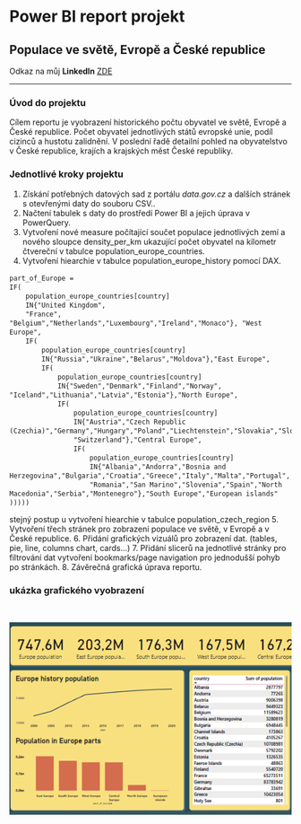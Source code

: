 # Power BI report projekt

## Populace ve světě, Evropě a České republice

Odkaz na můj **Linkedln** [ZDE](https://www.linkedin.com/in/mat%C4%9Bj-frol%C3%ADk-183812230/) 

-------

### Úvod do projektu
Cílem reportu je vyobrazení historického počtu obyvatel ve světě, Evropě a České republice. Počet obyvatel jednotlivých států evropské unie, podíl cizinců a hustotu zalidnění. V poslední řadě detailní pohled na obyvatelstvo v České republice, krajích a krajských měst České republiky.

### Jednotlivé kroky projektu
1. Získání potřebných datových sad z portálu _data.gov.cz_ a dalších stránek s otevřenými daty do souboru CSV..
2. Načtení tabulek s daty do prostředí Power BI a jejich úprava v PowerQuery.
3. Vytvoření nové measure počítající součet populace jednotlivých zemí a nového sloupce density_per_km ukazující počet obyvatel na kilometr čtvereční v tabulce population_europe_countries.
4. Vytvoření hiearchie v tabulce population_europe_history pomocí DAX. 
```
part_of_Europe = 
IF( 
    population_europe_countries[country] 
    IN{"United Kingdom",
    "France", "Belgium","Netherlands","Luxembourg","Ireland","Monaco"}, "West Europe",
    IF(
        population_europe_countries[country]
        IN{"Russia","Ukraine","Belarus","Moldova"},"East Europe",
        IF(
            population_europe_countries[country]
            IN{"Sweden","Denmark","Finland","Norway", "Iceland","Lithuania","Latvia","Estonia"},"North Europe",
            IF(
                population_europe_countries[country]
                IN{"Austria","Czech Republic (Czechia)","Germany","Hungary","Poland","Liechtenstein","Slovakia","Slovenia",
                "Switzerland"},"Central Europe",
                IF(
                    population_europe_countries[country]
                    IN{"Albania","Andorra","Bosnia and Herzegovina","Bulgaria","Croatia","Greece","Italy","Malta","Portugal",
                    "Romania","San Marino","Slovenia","Spain","North Macedonia","Serbia","Montenegro"},"South Europe","European islands"
)))))
```
stejný postup u vytvoření hiearchie v tabulce population_czech_region
5. Vytvoření třech stránek pro zobrazení populace ve světě, v Evropě a v České republice.
6. Přidání grafických vizuálů pro zobrazení dat. (tables, pie, line, columns chart, cards...)
7. Přidání slicerů na jednotlivé stránky pro filtrování dat vytvoření bookmarks/page navigation pro jednodušší pohyb po stránkách.
8. Závěrečná grafická úprava reportu.


### ukázka grafického vyobrazení

<br />

![My Image](visual.png)


